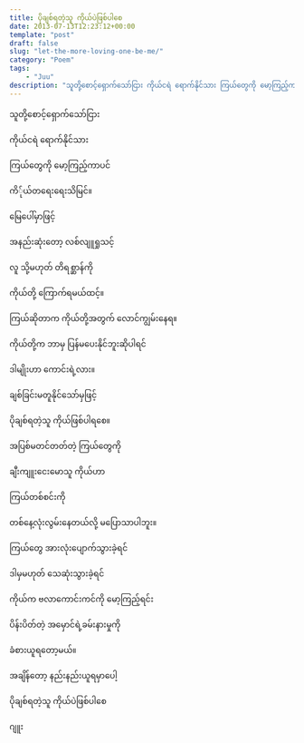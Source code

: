 ```yaml
---
title: ပိုချစ်ရတဲ့သူ ကိုယ်ပဲဖြစ်ပါစေ
date: 2013-07-13T12:23:12+00:00
template: "post"  
draft: false  
slug: "let-the-more-loving-one-be-me/"  
category: "Poem"
tags:
    - "Juu"
description: "သူတို့စောင့်ရှောက်သော်ငြား ကိုယ်ငရဲ ရောက်နိုင်သား ကြယ်တွေကို မော့ကြည့်ကာပင် ကိ်ုယ်တရေးရေးသိမြင်။"
---
```

သူတို့စောင့်ရှောက်သော်ငြား
  
ကိုယ်ငရဲ ရောက်နိုင်သား
  
ကြယ်တွေကို မော့ကြည့်ကာပင်
  
ကိ်ုယ်တရေးရေးသိမြင်။

မြေပေါ်မှာဖြင့်
  
အနည်းဆုံးတော့ လစ်လျူရှုသင့်
  
လူ သို့မဟုတ် တိရစ္ဆာန်ကို
  
ကိုယ်တို့ ကြောက်ရမယ်ထင့်။

ကြယ်ဆိုတာက ကိုယ်တို့အတွက် လောင်ကျွမ်းနေရ။
  
ကိုယ်တို့က ဘာမှ ပြန်မပေးနိုင်ဘူးဆိုပါရင်
  
ဒါမျိုးဟာ ကောင်းရဲ့လား။

ချစ်ခြင်းမတူနိုင်သော်မှဖြင့်
  
ပိုချစ်ရတဲ့သူ ကိုယ်ဖြစ်ပါရစေ။

အပြစ်မတင်တတ်တဲ့ ကြယ်တွေကို
  
ချီးကျူးငေးမောသူ ကိုယ်ဟာ
  
ကြယ်တစ်စင်းကို
  
တစ်နေ့လုံးလွမ်းနေတယ်လို့ မပြောသာပါဘူး။

ကြယ်တွေ အားလုံးပျောက်သွားခဲ့ရင်
  
ဒါမှမဟုတ် သေဆုံးသွားခဲ့ရင်
  
ကိုယ်က ဗလာကောင်းကင်ကို မော့ကြည့်ရင်း
  
ပိန်းပိတ်တဲ့ အမှောင်ရဲ့ခမ်းနားမှုကို
  
ခံစားယူရတော့မယ်။
  
အချိန်တော့ နည်းနည်းယူရမှာပေါ့

ပိုချစ်ရတဲ့သူ ကိုယ်ပဲဖြစ်ပါစေ

ဂျူး